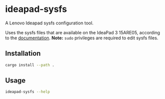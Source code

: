 # ideapad-sysfs

A Lenovo Ideapad sysfs configuration tool.

Uses the sysfs files that are available on the IdeaPad 3 15ARE05, according to the
[documentation](https://github.com/torvalds/linux/blob/master/Documentation/ABI/testing/sysfs-platform-ideapad-laptop).
**Note:** `sudo` privileges are required to edit sysfs files.

## Installation
```bash
cargo install --path .
```

## Usage
```bash
ideapad-sysfs --help
```
